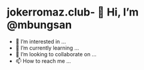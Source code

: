 # jokerromaz.club- 👋 Hi, I’m @mbungsan
- 👀 I’m interested in ...
- 🌱 I’m currently learning ...
- 💞️ I’m looking to collaborate on ...
- 📫 How to reach me ...

<!---
mbungsan/mbungsan is a ✨ special ✨ repository because its `README.md` (this file) appears on your GitHub profile.
You can click the Preview link to take a look at your changes.
--->
